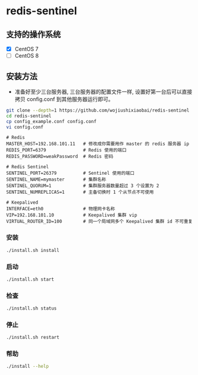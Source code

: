 # redis-sentinel

## 支持的操作系统

- [x] CentOS 7
- [ ] CentOS 8

## 安装方法

- 准备好至少三台服务器, 三台服务器的配置文件一样, 设置好第一台后可以直接拷贝 config.conf 到其他服务器运行即可。

```bash
git clone --depth=1 https://github.com/wojiushixiaobai/redis-sentinel
cd redis-sentinel
cp config_example.conf config.conf
vi config.conf
```
```vim
# Redis
MASTER_HOST=192.168.101.11   # 修改成你需要用作 master 的 redis 服务器 ip
REDIS_PORT=6379              # Redis 使用的端口
REDIS_PASSWORD=weakPassword  # Redis 密码

# Redis Sentinel
SENTINEL_PORT=26379          # Sentinel 使用的端口
SENTINEL_NAME=mymaster       # 集群名称
SENTINEL_QUORUM=1            # 集群服务器数量超过 3 个设置为 2
SENTINEL_NUMREPLICAS=1       # 主备切换时 1 个从节点不可使用

# Keepalived
INTERFACE=eth0               # 物理网卡名称
VIP=192.168.101.10           # Keepalived 集群 vip
VIRTUAL_ROUTER_ID=100        # 同一个局域网多个 Keepalived 集群 id 不可重复
```

### 安装

```bash
./install.sh install
```

### 启动

```bash
./install.sh start
```

### 检查

```bash
./install.sh status
```

### 停止
```bash
./install.sh restart
```

### 帮助
```bash
./install --help
```
